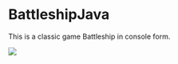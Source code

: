 # BattleshipJava

This is a classic game Battleship in console form. 

![](https://media.giphy.com/media/JwKTTd6waBRLP6xOq1/giphy.gif)
